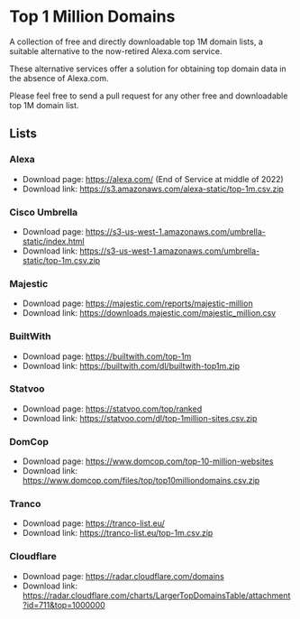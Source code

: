 # Top 1 Million Domains

A collection of free and directly downloadable top 1M domain lists, a suitable alternative to the now-retired Alexa.com service.

These alternative services offer a solution for obtaining top domain data in the absence of Alexa.com.

Please feel free to send a pull request for any other free and downloadable top 1M domain list.

## Lists

### Alexa

- Download page: https://alexa.com/ (End of Service at middle of 2022)
- Download link: https://s3.amazonaws.com/alexa-static/top-1m.csv.zip

### Cisco Umbrella

- Download page: https://s3-us-west-1.amazonaws.com/umbrella-static/index.html
- Download link: https://s3-us-west-1.amazonaws.com/umbrella-static/top-1m.csv.zip

### Majestic

- Download page: https://majestic.com/reports/majestic-million
- Download link: https://downloads.majestic.com/majestic_million.csv

### BuiltWith

- Download page: https://builtwith.com/top-1m
- Download link: https://builtwith.com/dl/builtwith-top1m.zip

### Statvoo

- Download page: https://statvoo.com/top/ranked
- Download link: https://statvoo.com/dl/top-1million-sites.csv.zip

### DomCop

- Download page: https://www.domcop.com/top-10-million-websites
- Download link: https://www.domcop.com/files/top/top10milliondomains.csv.zip

### Tranco

- Download page: https://tranco-list.eu/
- Download link: https://tranco-list.eu/top-1m.csv.zip

### Cloudflare

- Download page: https://radar.cloudflare.com/domains
- Download link: https://radar.cloudflare.com/charts/LargerTopDomainsTable/attachment?id=711&top=1000000
